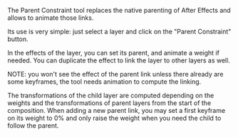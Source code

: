 The Parent Constraint tool replaces the native parenting of After Effects and allows to animate those links.

Its use is very simple: just select a layer and click on the "Parent Constraint" button.

In the effects of the layer, you can set its parent, and animate a weight if needed. You can duplicate the effect to link the layer to other layers as well.

NOTE: you won't see the effect of the parent link unless there already are some keyframes, the tool needs animation to compute the linking.

The transformations of the child layer are computed depending on the weights and the transformations of parent layers from the start of the composition. When adding a new parent link, you may set a first keyframe on its weight to 0% and only raise the weight when you need the child to follow the parent.
